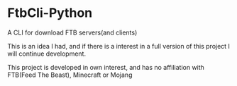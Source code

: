 # FtbCli-Python
A CLI for download FTB servers(and clients)

This is an idea I had, and if there is a interest in a full version of this project I will continue development.

This project is developed in own interest, and has no affiliation with FTB(Feed The Beast), Minecraft or Mojang
